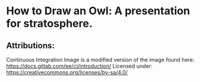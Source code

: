 # How to Draw an Owl: A presentation for stratosphere.

## Attributions: 

Continuous Integration Image is a modified version of the image found here: 
https://docs.gitlab.com/ee/ci/introduction/
Licensed under: https://creativecommons.org/licenses/by-sa/4.0/